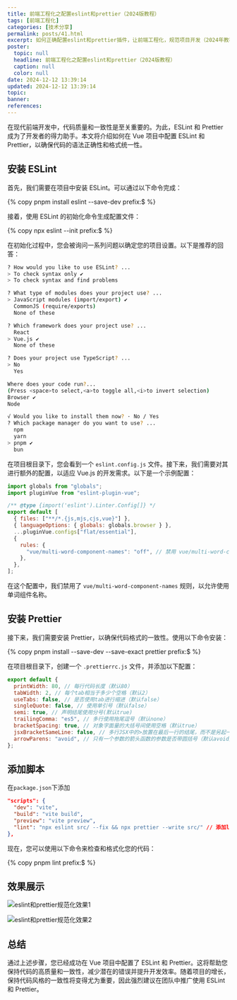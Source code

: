 ```yaml
---
title: 前端工程化之配置eslint和prettier（2024版教程）
tags: [前端工程化]
categories: [技术分享]
permalink: posts/41.html
excerpt: 如何正确配置eslint和prettier插件，让前端工程化，规范项目开发（2024年教程）
poster:
  topic: null
  headline: 前端工程化之配置eslint和prettier（2024版教程）
  caption: null
  color: null
date: 2024-12-12 13:39:14
updated: 2024-12-12 13:39:14
topic:
banner:
references:
---
```


在现代前端开发中，代码质量和一致性是至关重要的。为此，ESLint 和 Prettier 成为了开发者的得力助手。本文将介绍如何在 Vue 项目中配置 ESLint 和 Prettier，以确保代码的语法正确性和格式统一性。

## 安装 ESLint

首先，我们需要在项目中安装 ESLint。可以通过以下命令完成：

{% copy pnpm install eslint --save-dev prefix:$ %}

接着，使用 ESLint 的初始化命令生成配置文件：

{% copy npx eslint --init prefix:$ %}

在初始化过程中，您会被询问一系列问题以确定您的项目设置。以下是推荐的回答：

```bash
? How would you like to use ESLint? ...
> To check syntax only ✔
> To check syntax and find problems

? What type of modules does your project use? ...
> JavaScript modules (import/export) ✔
  CommonJS (require/exports)
  None of these

? Which framework does your project use? ...
  React
> Vue.js ✔
  None of these

? Does your project use TypeScript? ...
> No
  Yes

Where does your code run?...
(Press <space>to select,<a>to toggle all,<i>to invert selection)
Browser ✔
Node

√ Would you like to install them now? · No / Yes
? Which package manager do you want to use? ...
  npm
  yarn
> pnpm ✔
  bun
```

在项目根目录下，您会看到一个 `eslint.config.js` 文件。接下来，我们需要对其进行额外的配置，以适应 Vue.js 的开发需求。以下是一个示例配置：

```js
import globals from "globals";
import pluginVue from "eslint-plugin-vue";

/** @type {import('eslint').Linter.Config[]} */
export default [
  { files: ["**/*.{js,mjs,cjs,vue}"] },
  { languageOptions: { globals: globals.browser } },
  ...pluginVue.configs["flat/essential"],
  {
    rules: {
      "vue/multi-word-component-names": "off", // 禁用 vue/multi-word-component-names 规则
    },
  },
];
```

在这个配置中，我们禁用了 `vue/multi-word-component-names` 规则，以允许使用单词组件名称。

## 安装 Prettier

接下来，我们需要安装 Prettier，以确保代码格式的一致性。使用以下命令安装：

{% copy pnpm install --save-dev --save-exact prettier prefix:$ %}

在项目根目录下，创建一个 `.prettierrc.js` 文件，并添加以下配置：

```js
export default {
  printWidth: 80, // 每行代码长度（默认80）
  tabWidth: 2, // 每个tab相当于多少个空格（默认2）
  useTabs: false, // 是否使用tab进行缩进（默认false）
  singleQuote: false, // 使用单引号（默认false）
  semi: true, // 声明结尾使用分号(默认true)
  trailingComma: "es5", // 多行使用拖尾逗号（默认none）
  bracketSpacing: true, // 对象字面量的大括号间使用空格（默认true）
  jsxBracketSameLine: false, // 多行JSX中的>放置在最后一行的结尾，而不是另起一行（默认false）
  arrowParens: "avoid", // 只有一个参数的箭头函数的参数是否带圆括号（默认avoid）
};
```

## 添加脚本

在`package.json`下添加

```json
"scripts": {
  "dev": "vite",
  "build": "vite build",
  "preview": "vite preview",
  "lint": "npx eslint src/ --fix && npx prettier --write src/" // 添加lint脚本
},
```

现在，您可以使用以下命令来检查和格式化您的代码：

{% copy pnpm lint prefix:$ %}

## 效果展示

![eslint和prettier规范化效果1](https://image.codepzj.cn/image/202412121408985.png)

![eslint和prettier规范化效果2](https://image.codepzj.cn/image/202412121408096.png)

## 总结

通过上述步骤，您已经成功在 Vue 项目中配置了 ESLint 和 Prettier。这将帮助您保持代码的高质量和一致性，减少潜在的错误并提升开发效率。随着项目的增长，保持代码风格的一致性将变得尤为重要，因此强烈建议在团队中推广使用 ESLint 和 Prettier。
